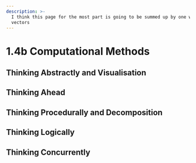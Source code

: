 ```yaml
---
description: >-
  I think this page for the most part is going to be summed up by one word:
  vectors
---
```


# 1.4b Computational Methods

## Thinking Abstractly and Visualisation

## Thinking Ahead

## Thinking Procedurally and Decomposition

## Thinking Logically

## Thinking Concurrently
